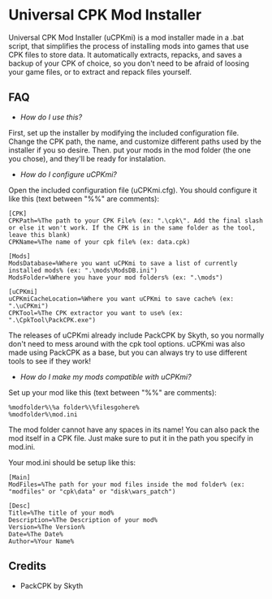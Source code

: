 # Universal CPK Mod Installer

Universal CPK Mod Installer (uCPKmi) is a mod installer made in a .bat script, that simplifies the process of installing mods into games that use CPK files to store data.
It automatically extracts, repacks, and saves a backup of your CPK of choice, so you don't need to be afraid of loosing your game files, or to extract and repack files yourself.


## FAQ
- *How do I use this?*

First, set up the installer by modifying the included configuration file. Change the CPK path, the name, and customize different paths used by the installer if you so desire. Then. put your mods in the mod folder (the one you chose), and they'll be ready for instalation.

- *How do I configure uCPKmi?*

Open the included configuration file (uCPKmi.cfg). You should configure it like this (text between "%%" are comments):
```
[CPK]
CPKPath=%The path to your CPK File% (ex: ".\cpk\". Add the final slash or else it won't work. If the CPK is in the same folder as the tool, leave this blank)
CPKName=%The name of your cpk file% (ex: data.cpk)

[Mods]
ModsDatabase=%Where you want uCPKmi to save a list of currently installed mods% (ex: ".\mods\ModsDB.ini")
ModsFolder=%Where you have your mod folders% (ex: ".\mods")

[uCPKmi]
uCPKmiCacheLocation=%Where you want uCPKmi to save cache% (ex: ".\uCPKmi")
CPKTool=%The CPK extractor you want to use% (ex: ".\CpkTool\PackCPK.exe")
```
The releases of uCPKmi already include PackCPK by Skyth, so you normally don't need to mess around with the cpk tool options. uCPKmi was also made using PackCPK as a base, but you can always try to use different tools to see if they work!

- *How do I make my mods compatible with uCPKmi?*

Set up your mod like this (text between "%%" are comments):
```
%modfolder%\%a folder%\%filesgohere%
%modfolder%\mod.ini
```
The mod folder cannot have any spaces in its name!
You can also pack the mod itself in a CPK file. Just make sure to put it in the path you specify in mod.ini.

Your mod.ini should be setup like this:
```
[Main]
ModFiles=%The path for your mod files inside the mod folder% (ex: "modfiles" or "cpk\data" or "disk\wars_patch")

[Desc]
Title=%The title of your mod%
Description=%The Description of your mod%
Version=%The Version%
Date=%The Date%
Author=%Your Name%
```

## Credits
- PackCPK by Skyth

